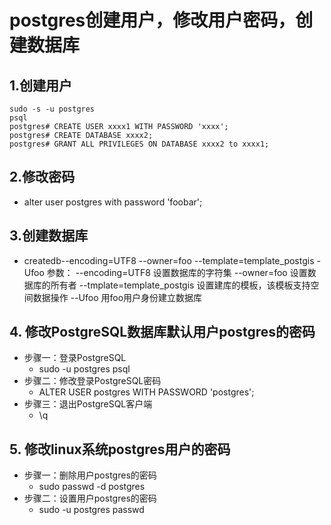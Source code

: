 # postgres创建用户，修改用户密码，创建数据库

## 1.创建用户
	sudo -s -u postgres
	psql
	postgres# CREATE USER xxxx1 WITH PASSWORD 'xxxx';
	postgres# CREATE DATABASE xxxx2;
	postgres# GRANT ALL PRIVILEGES ON DATABASE xxxx2 to xxxx1;

## 2.修改密码
   * alter user postgres with password 'foobar';

## 3.创建数据库
   * createdb--encoding=UTF8 --owner=foo --template=template_postgis -Ufoo
	参数： --encoding=UTF8 设置数据库的字符集
	--owner=foo 设置数据库的所有者
	--tmplate=template_postgis 设置建库的模板，该模板支持空间数据操作
	--Ufoo 用foo用户身份建立数据库
## 4. 修改PostgreSQL数据库默认用户postgres的密码
   * 步骤一：登录PostgreSQL
       * sudo -u postgres psql
   * 步骤二：修改登录PostgreSQL密码
       * ALTER USER postgres WITH PASSWORD 'postgres';
   * 步骤三：退出PostgreSQL客户端
       * \q
## 5. 修改linux系统postgres用户的密码
   * 步骤一：删除用户postgres的密码
       * sudo  passwd -d postgres
   * 步骤二：设置用户postgres的密码
       * sudo -u postgres passwd
